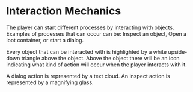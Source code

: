 # Interaction Mechanics

The player can start different processes by interacting with objects. Examples of processes that can occur can be: Inspect an object, Open a loot container, or start a dialog.

Every object that can be interacted with is highlighted by a white upside-down triangle above the object. Above the object there will be an icon indicating what kind of action will occur when the player interacts with it.

A dialog action is represented by a text cloud.
An inspect action is represented by a magnifying glass.

